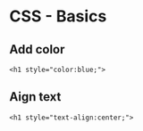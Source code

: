 # CSS - Basics

## Add color

```
<h1 style="color:blue;">
```
## Aign text

```
<h1 style="text-align:center;">
```
